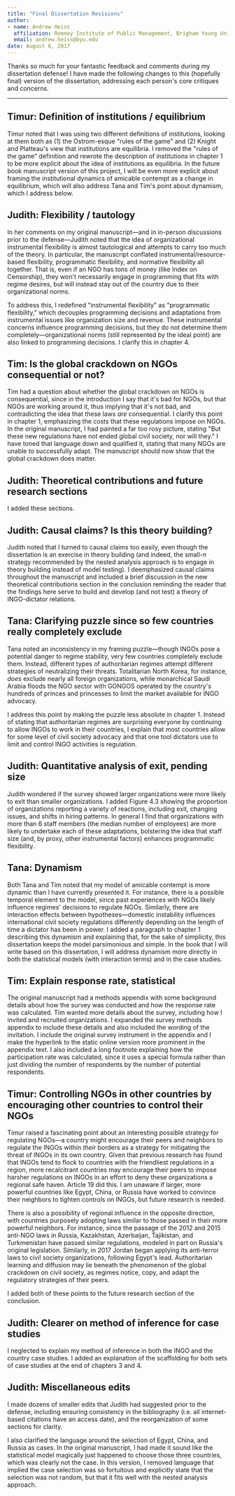 ```yaml
---
title: "Final Dissertation Revisions"
author:
- name: Andrew Heiss
  affiliation: Romney Institute of Public Management, Brigham Young University
  email: andrew.heiss@byu.edu
date: August 6, 2017
---
```



Thanks so much for your fantastic feedback and comments during my dissertation defense! I have made the following changes to this (hopefully final) version of the dissertation, addressing each person's core critiques and concerns.

---- 

## Timur: Definition of institutions / equilibrium

Timur noted that I was using two different definitions of institutions, looking at them both as (1) the Ostrom-esque "rules of the game" and (2) Knight and Platteau's view that institutions are equilibria. I removed the "rules of the game" definition and rewrote the description of institutions in chapter 1 to be more explicit about the idea of institutions as equilibria. In the future book manuscript version of this project, I will be even more explicit about framing the institutional dynamics of amicable contempt as a change in equilibrium, which will also address Tana and Tim's point about dynamism, which I address below.


## Judith: Flexibility / tautology

In her comments on my original manuscript—and in in-person discussions prior to the defense—Judith noted that the idea of organizational instrumental flexibility is almost tautological and attempts to carry too much of the theory. In particular, the manuscript conflated instrumental/resource-based flexibility, programmatic flexibility, and normative flexibility all together. That is, even if an NGO has tons of money (like Index on Censorship), they won't necessarily engage in programming that fits with regime desires, but will instead stay out of the country due to their organizational norms.

To address this, I redefined "instrumental flexibility" as "programmatic flexibility," which decouples programming decisions and adaptations from instrumental issues like organization size and revenue. These instrumental concerns influence programming decisions, but they do not determine them completely—organizational norms (still represented by the ideal point) are also linked to programming decisions. I clarify this in chapter 4.


## Tim: Is the global crackdown on NGOs consequential or not?

Tim had a question about whether the global crackdown on NGOs is consequential, since in the introduction I say that it's bad for NGOs, but that NGOs are working around it, thus implying that it's not bad, and contradicting the idea that these laws *are* consequential. I clarify this point in chapter 1, emphasizing the costs that these regulations impose on NGOs. In the original manuscript, I had painted a far too rosy picture, stating "But these new regulations have not ended global civil society, nor will they." I have toned that language down and qualified it, stating that many NGOs are unable to successfully adapt. The manuscript should now show that the global crackdown does matter.


## Judith: Theoretical contributions and future research sections

I added these sections.


## Judith: Causal claims? Is this theory building?

Judith noted that I turned to causal claims too easily, even though the dissertation is an exercise in theory building (and indeed, the small-*n* strategy recommended by the nested analysis approach is to engage in theory building instead of model testing). I deemphasized causal claims throughout the manuscript and included a brief discussion in the new theoretical contributions section in the conclusion reminding the reader that the findings here serve to build and develop (and not test) a theory of INGO-dictator relations.


## Tana: Clarifying puzzle since so few countries really completely exclude

Tana noted an inconsistency in my framing puzzle—though INGOs pose a potential danger to regime stability, very few countries completely exclude them. Instead, different types of authoritarian regimes attempt different strategies of neutralizing their threats. Totalitarian North Korea, for instance, *does* exclude nearly all foreign organizations, while monarchical Saudi Arabia floods the NGO sector with GONGOS operated by the country's hundreds of princes and princesses to limit the market available for INGO advocacy. 

I address this point by making the puzzle less absolute in chapter 1. Instead of stating that authoritarian regimes are surprising everyone by continuing to allow INGOs to work in their countries, I explain that most countries allow for some level of civil society advocacy and that one tool dictators use to limit and control INGO activities is regulation.


## Judith: Quantitative analysis of exit, pending size

Judith wondered if the survey showed larger organizations were more likely to exit than smaller organizations. I added Figure 4.3 showing the proportion of organizations reporting a variety of reactions, including exit, changing issues, and shifts in hiring patterns. In general I find that organizations with more than 6 staff members (the median number of employees) are more likely to undertake each of these adaptations, bolstering the idea that staff size (and, by proxy, other instrumental factors) enhances programmatic flexibility.


## Tana: Dynamism

Both Tana and Tim noted that my model of amicable contempt is more dynamic than I have currently presented it. For instance, there is a possible temporal element to the model, since past experiences with NGOs likely influence regimes' decisions to regulate NGOs. Similarly, there are interaction effects between hypotheses—domestic instability influences international civil society regulations differently depending on the length of time a dictator has been in power. I added a paragraph to chapter 1 describing this dynamism and explaining that, for the sake of simplicity, this dissertation keeps the model parsimonious and simple. In the book that I will write based on this dissertation, I will address dynamism more directly in both the statistical models (with interaction terms) and in the case studies.


## Tim: Explain response rate, statistical

The original manuscript had a methods appendix with some background details about how the survey was conducted and how the response rate was calculated. Tim wanted more details about the survey, including how I invited and recruited organizations. I expanded the survey methods appendix to include these details and also included the wording of the invitation. I include the original survey instrument in the appendix and I make the hyperlink to the static online version more prominent in the appendix text. I also included a long footnote explaining how the participation rate was calculated, since it uses a special formula rather than just dividing the number of respondents by the number of potential respondents.


## Timur: Controlling NGOs in other countries by encouraging other countries to control their NGOs

Timur raised a fascinating point about an interesting possible strategy for regulating NGOs—a country might encourage their peers and neighbors to regulate the INGOs within *their* borders as a strategy for mitigating the threat of INGOs in its own country. Given that previous research has found that INGOs tend to flock to countries with the friendliest regulations in a region, more recalcitrant countries may encourage their peers to impose harsher regulations on INGOs in an effort to deny these organizations a regional safe haven. Article 19 did this. I am unaware if larger, more powerful countries like Egypt, China, or Russia have worked to convince their neighbors to tighten controls on INGOs, but future research is needed. 

There is also a possibility of regional influence in the opposite direction, with countries purposely adopting laws similar to those passed in their more powerful neighbors. For instance, since the passage of the 2012 and 2015 anti-NGO laws in Russia, Kazakhstan, Azerbaijan, Tajikistan, and Turkmenistan have passed similar regulations, modeled in part on Russia's original legislation. Similarly, in 2017 Jordan began applying its anti-terror laws to civil society organizations, following Egypt's lead. Authoritarian learning and diffusion may lie beneath the phenomenon of the global crackdown on civil society, as regimes notice, copy, and adapt the regulatory strategies of their peers.

I added both of these points to the future research section of the conclusion.


## Judith: Clearer on method of inference for case studies

I neglected to explain my method of inference in both the INGO and the country case studies. I added an explanation of the scaffolding for both sets of case studies at the end of chapters 3 and 4.


## Judith: Miscellaneous edits

I made dozens of smaller edits that Judith had suggested prior to the defense, including ensuring consistency in the bibliography (i.e. all internet-based citations have an access date), and the reorganization of some sections for clarity. 

I also clarified the language around the selection of Egypt, China, and Russia as cases. In the original manuscript, I had made it sound like the statistical model magically just happened to choose those three countries, which was clearly not the case. In this version, I removed language that implied the case selection was so fortuitous and explicitly state that the selection was not random, but that it fits well with the nested analysis approach.
